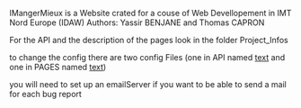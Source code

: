 IMangerMieux is a Website crated for a couse of Web Devellopement in IMT Nord Europe (IDAW)
Authors: Yassir BENJANE and Thomas CAPRON

For the API and the description of the pages look in the folder Project_Infos

to change the config there are two config Files (one in API named [text](ConfigAPI.php) and one in PAGES named [text](ConfigFrontEnd.php))

you will need to set up an emailServer if you want to be able to send a mail for each bug report
